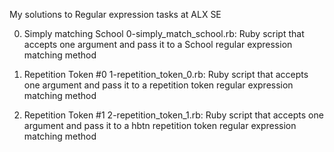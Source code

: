 My solutions to Regular expression tasks at ALX SE


0. Simply matching School
	0-simply_match_school.rb: Ruby script that accepts one argument and pass it to a School regular expression matching method


1. Repetition Token #0
	1-repetition_token_0.rb: Ruby script that accepts one argument and pass it to a repetition token regular expression matching method


2. Repetition Token #1
	2-repetition_token_1.rb: Ruby script that accepts one argument and pass it to a hbtn repetition token regular expression matching method
